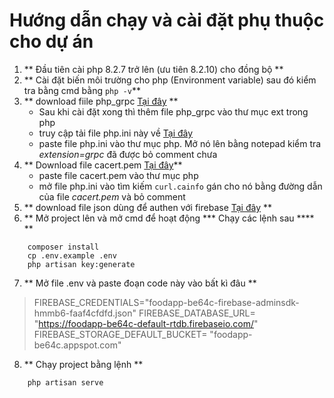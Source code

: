 # Hướng dẫn chạy và cài đặt phụ thuộc cho dự án
1. ** Đầu tiên cài php 8.2.7 trở lên (ưu tiên 8.2.10) cho đồng bộ **
2. ** Cài đặt biến môi trường cho php (Environment variable) sau đó kiểm tra bằng cmd bằng  `php -v`** 
3. ** download fiile php_grpc [Tại đây](https://phpdev.toolsforresearch.com/php-8.2.7-Win32-vs16-x64-grpc-protobuf.zip) **
    -  Sau khi cài đặt xong thì thêm file php_grpc vào thư mục ext trong php
    - truy cập tải file php.ini này về [Tại đây](https://drive.google.com/file/d/1Dm_g0b6VUjrfHsMHZVCUPf_XTTCyu59U/view?usp=drive_link)
    - paste file php.ini vào thư mục php. Mở nó lên bằng notepad kiểm tra *extension=grpc* đã được bỏ comment chưa 
4. ** Download file  cacert.pem [Tại đây](https://curl.se/docs/caextract.html)**
    - paste file cacert.pem vào thư mục php
    - mở file php.ini vào tìm kiếm `curl.cainfo` gán cho nó bằng đường dẫn của file *cacert.pem* và bỏ comment 
5. ** download file json dùng để authen với firebase [Tại đây](https://drive.google.com/file/d/1thTvYlsnpxuFrk3e5lXz68oNv4Yb3Wzg/view?usp=drive_link) **
6. ** Mở project lên và mở cmd để hoạt động *** Chạy các lệnh sau **** **
```
    composer install
    cp .env.example .env
    php artisan key:generate

```
7. ** Mở file .env và paste đoạn code này vào bất kì đâu **
> FIREBASE_CREDENTIALS="foodapp-be64c-firebase-adminsdk-hmmb6-faaf4cfdfd.json"
> FIREBASE_DATABASE_URL= "https://foodapp-be64c-default-rtdb.firebaseio.com/"
> FIREBASE_STORAGE_DEFAULT_BUCKET= "foodapp-be64c.appspot.com"

8. ** Chạy project bằng lệnh **
```
    php artisan serve

```
